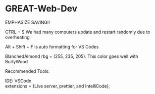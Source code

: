 # GREAT-Web-Dev

EMPHASIZE SAVING!!

CTRL + S We had many computers update and restart randomly due to overheating

Alt + Shift + F is auto formatting for VS Codes

BlanchedAlmond rbg = (255, 235, 205). This color goes well with BurlyWood


Recommended Tools:

IDE: VSCode <br>
extensions = {Live server, prettier, and IntelliCode};
